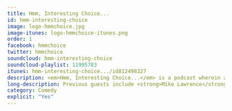 ```yaml
---
title: Hmm, Interesting Choice...
id: hmm-interesting-choice
image: logo-hmmchoice.jpg
image-itunes: logo-hmmchoice-itunes.png
order: 1
facebook: hmmchoice
twitter: hmmchoice
soundcloud: hmm-interesting-choice
soundcloud-playlist: 11995783
itunes: hmm-interesting-choice.../id812498327
description: <em>Hmm, Interesting Choice...</em> is a podcast wherein an album, selected using the vague criteria of being "interesting", is reviewed comically to see what happened, what went right, what went wrong and what's so funny.
long-description: Previous guests include <strong>Mike Lawrence</strong>, <strong>Felicity Ward</strong>, <strong>Brent Weinbach</strong>, <strong>Simon Munnery</strong>, and <strong>Ari Shaffir</strong>. Hosts John and Martin discuss albums by artists running the gamut from <strong>Justin Beiber</strong> and <strong>Nickelback</strong>, to <strong>Neutral Milk Hotel</strong> and <strong>Captain Beefheart</strong>.
category: Comedy
explicit: "Yes"
---
```

